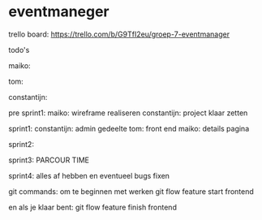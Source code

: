 # eventmaneger

trello board:
https://trello.com/b/G9TfI2eu/groep-7-eventmanager

todo's

maiko:

tom:

constantijn:

pre sprint1:
maiko: wireframe realiseren
constantijn: project klaar zetten

sprint1:
constantijn: admin gedeelte
tom: front end
maiko: details pagina

sprint2:

sprint3:
PARCOUR TIME

sprint4:
alles af hebben en eventueel bugs fixen

git commands:
om te beginnen met werken 
git flow feature start frontend

en als je klaar bent:
git flow feature finish frontend



